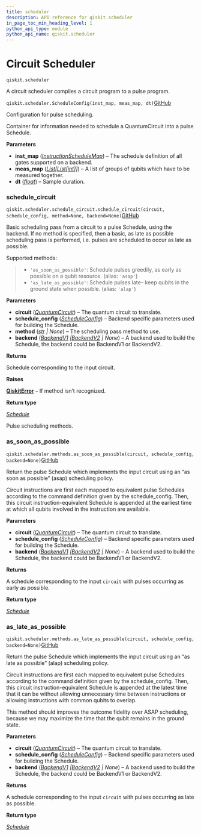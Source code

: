 ```yaml
---
title: scheduler
description: API reference for qiskit.scheduler
in_page_toc_min_heading_level: 1
python_api_type: module
python_api_name: qiskit.scheduler
---
```


<span id="module-qiskit.scheduler" />

<span id="qiskit-scheduler" />

<span id="circuit-scheduler-qiskit-scheduler" />

# Circuit Scheduler

<span id="module-qiskit.scheduler" />

`qiskit.scheduler`

A circuit scheduler compiles a circuit program to a pulse program.

<span id="qiskit.scheduler.ScheduleConfig" />

`qiskit.scheduler.ScheduleConfig(inst_map, meas_map, dt)`[GitHub](https://github.com/qiskit/qiskit/tree/stable/1.0/qiskit/scheduler/config.py "view source code")

Configuration for pulse scheduling.

Container for information needed to schedule a QuantumCircuit into a pulse Schedule.

**Parameters**

*   **inst\_map** ([*InstructionScheduleMap*](qiskit.pulse.InstructionScheduleMap "qiskit.pulse.instruction_schedule_map.InstructionScheduleMap")) – The schedule definition of all gates supported on a backend.
*   **meas\_map** ([*List*](https://docs.python.org/3/library/typing.html#typing.List "(in Python v3.12)")*\[*[*List*](https://docs.python.org/3/library/typing.html#typing.List "(in Python v3.12)")*\[*[*int*](https://docs.python.org/3/library/functions.html#int "(in Python v3.12)")*]]*) – A list of groups of qubits which have to be measured together.
*   **dt** ([*float*](https://docs.python.org/3/library/functions.html#float "(in Python v3.12)")) – Sample duration.

### schedule\_circuit

<span id="qiskit.scheduler.schedule_circuit.schedule_circuit" />

`qiskit.scheduler.schedule_circuit.schedule_circuit(circuit, schedule_config, method=None, backend=None)`[GitHub](https://github.com/qiskit/qiskit/tree/stable/1.0/qiskit/scheduler/schedule_circuit.py "view source code")

Basic scheduling pass from a circuit to a pulse Schedule, using the backend. If no method is specified, then a basic, as late as possible scheduling pass is performed, i.e. pulses are scheduled to occur as late as possible.

Supported methods:

> *   `'as_soon_as_possible'`: Schedule pulses greedily, as early as possible on a qubit resource. (alias: `'asap'`)
> *   `'as_late_as_possible'`: Schedule pulses late– keep qubits in the ground state when possible. (alias: `'alap'`)

**Parameters**

*   **circuit** ([*QuantumCircuit*](qiskit.circuit.QuantumCircuit "qiskit.circuit.quantumcircuit.QuantumCircuit")) – The quantum circuit to translate.
*   **schedule\_config** ([*ScheduleConfig*](#qiskit.scheduler.ScheduleConfig "qiskit.scheduler.config.ScheduleConfig")) – Backend specific parameters used for building the Schedule.
*   **method** ([*str*](https://docs.python.org/3/library/stdtypes.html#str "(in Python v3.12)") *| None*) – The scheduling pass method to use.
*   **backend** ([*BackendV1*](qiskit.providers.BackendV1 "qiskit.providers.backend.BackendV1")  *|*[*BackendV2*](qiskit.providers.BackendV2 "qiskit.providers.backend.BackendV2") *| None*) – A backend used to build the Schedule, the backend could be BackendV1 or BackendV2.

**Returns**

Schedule corresponding to the input circuit.

**Raises**

[**QiskitError**](exceptions#qiskit.exceptions.QiskitError "qiskit.exceptions.QiskitError") – If method isn’t recognized.

**Return type**

[*Schedule*](qiskit.pulse.Schedule "qiskit.pulse.schedule.Schedule")

<span id="module-qiskit.scheduler.methods" />

Pulse scheduling methods.

### as\_soon\_as\_possible

<span id="qiskit.scheduler.methods.as_soon_as_possible" />

`qiskit.scheduler.methods.as_soon_as_possible(circuit, schedule_config, backend=None)`[GitHub](https://github.com/qiskit/qiskit/tree/stable/1.0/qiskit/scheduler/methods/basic.py "view source code")

Return the pulse Schedule which implements the input circuit using an “as soon as possible” (asap) scheduling policy.

Circuit instructions are first each mapped to equivalent pulse Schedules according to the command definition given by the schedule\_config. Then, this circuit instruction-equivalent Schedule is appended at the earliest time at which all qubits involved in the instruction are available.

**Parameters**

*   **circuit** ([*QuantumCircuit*](qiskit.circuit.QuantumCircuit "qiskit.circuit.quantumcircuit.QuantumCircuit")) – The quantum circuit to translate.
*   **schedule\_config** ([*ScheduleConfig*](#qiskit.scheduler.ScheduleConfig "qiskit.scheduler.config.ScheduleConfig")) – Backend specific parameters used for building the Schedule.
*   **backend** ([*BackendV1*](qiskit.providers.BackendV1 "qiskit.providers.backend.BackendV1")  *|*[*BackendV2*](qiskit.providers.BackendV2 "qiskit.providers.backend.BackendV2") *| None*) – A backend used to build the Schedule, the backend could be BackendV1 or BackendV2.

**Returns**

A schedule corresponding to the input `circuit` with pulses occurring as early as possible.

**Return type**

[*Schedule*](qiskit.pulse.Schedule "qiskit.pulse.schedule.Schedule")

### as\_late\_as\_possible

<span id="qiskit.scheduler.methods.as_late_as_possible" />

`qiskit.scheduler.methods.as_late_as_possible(circuit, schedule_config, backend=None)`[GitHub](https://github.com/qiskit/qiskit/tree/stable/1.0/qiskit/scheduler/methods/basic.py "view source code")

Return the pulse Schedule which implements the input circuit using an “as late as possible” (alap) scheduling policy.

Circuit instructions are first each mapped to equivalent pulse Schedules according to the command definition given by the schedule\_config. Then, this circuit instruction-equivalent Schedule is appended at the latest time that it can be without allowing unnecessary time between instructions or allowing instructions with common qubits to overlap.

This method should improves the outcome fidelity over ASAP scheduling, because we may maximize the time that the qubit remains in the ground state.

**Parameters**

*   **circuit** ([*QuantumCircuit*](qiskit.circuit.QuantumCircuit "qiskit.circuit.quantumcircuit.QuantumCircuit")) – The quantum circuit to translate.
*   **schedule\_config** ([*ScheduleConfig*](#qiskit.scheduler.ScheduleConfig "qiskit.scheduler.config.ScheduleConfig")) – Backend specific parameters used for building the Schedule.
*   **backend** ([*BackendV1*](qiskit.providers.BackendV1 "qiskit.providers.backend.BackendV1")  *|*[*BackendV2*](qiskit.providers.BackendV2 "qiskit.providers.backend.BackendV2") *| None*) – A backend used to build the Schedule, the backend could be BackendV1 or BackendV2.

**Returns**

A schedule corresponding to the input `circuit` with pulses occurring as late as possible.

**Return type**

[*Schedule*](qiskit.pulse.Schedule "qiskit.pulse.schedule.Schedule")

